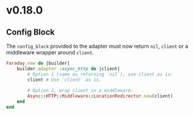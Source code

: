 # v0.18.0

## Config Block

The `config_block` provided to the adapter must now return `nil`, `client` or a middleware wrapper around `client`.

```ruby
Faraday.new do |builder|
	builder.adapter :async_http do |client|
		# Option 1 (same as returning `nil`), use client as is:
		client # Use `client` as is.
		
		# Option 2, wrap client in a middleware:
		Async::HTTP::Middleware::LocationRedirector.new(client)
	end
end
```
